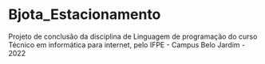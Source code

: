 # Bjota_Estacionamento
Projeto de conclusão da disciplina de Linguagem de programação do curso Técnico em informática para internet, pelo IFPE - Campus Belo Jardim - 2022
